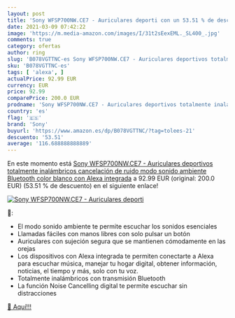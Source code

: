 ```yaml
---
layout: post
title: 'Sony WFSP700NW.CE7 - Auriculares deporti con un 53.51 % de descuento'
date: 2021-03-09 07:42:22
image: 'https://m.media-amazon.com/images/I/31t2sEexEML._SL400_.jpg'
comments: true
category: ofertas
author: ring
slug: 'B078VGTTNC-es Sony WFSP700NW.CE7 - Auriculares deportivos totalmente...'
sku: 'B078VGTTNC-es'
tags: [ 'alexa', ]
actualPrice: 92.99 EUR
currency: EUR
price: 92.99
comparePrice: 200.0 EUR
prodname: 'Sony WFSP700NW.CE7 - Auriculares deportivos totalmente inalámbricos  cancelación de ruido  modo sonido ambiente  Bluetooth   color blanco  con Alexa integrada'
country: 'es'
flag: '🇪🇸'
brand: 'Sony'
buyurl: 'https://www.amazon.es/dp/B078VGTTNC/?tag=tolees-21'
descuento: '53.51'
average: '116.688888888889'
---
```


En este momento está [Sony WFSP700NW.CE7 - Auriculares deportivos totalmente inalámbricos  cancelación de ruido  modo sonido ambiente  Bluetooth   color blanco  con Alexa integrada](https://www.amazon.es/dp/B078VGTTNC/?tag=tolees-21) a 92.99 EUR (original: 200.0 EUR) (53.51 %  de descuento) en el siguiente enlace!

[![Sony WFSP700NW.CE7 - Auriculares deporti](https://m.media-amazon.com/images/I/31t2sEexEML._SL400_.jpg)](https://www.amazon.es/dp/B078VGTTNC/?tag=tolees-21)

🔎:

- El modo sonido ambiente te permite escuchar los sonidos esenciales
- Llamadas fáciles con manos libres con solo pulsar un botón
- Auriculares con sujeción segura que se mantienen cómodamente en las orejas
- Los dispositivos con Alexa integrada te permiten conectarte a Alexa para escuchar música, manejar tu hogar digital, obtener información, noticias, el tiempo y más, solo con tu voz.
- Totalmente inalámbricos con transmisión Bluetooth
- La función Noise Cancelling digital te permite escuchar sin distracciones

[🛒 Aquí!!!](https://www.amazon.es/dp/B078VGTTNC/?tag=tolees-21)
